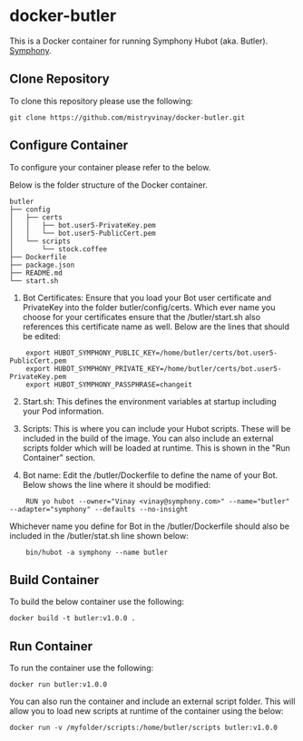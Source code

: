 # docker-butler
This is a Docker container for running Symphony Hubot (aka. Butler). [Symphony](http://www.symphony.com).

## Clone Repository
To clone this repository please use the following:

    git clone https://github.com/mistryvinay/docker-butler.git

## Configure Container
To configure your container please refer to the below.

Below is the folder structure of the Docker container.

```
butler
├── config
│   ├── certs
│   │   ├── bot.user5-PrivateKey.pem
│   │   └── bot.user5-PublicCert.pem
│   └── scripts
│       └── stock.coffee
├── Dockerfile
├── package.json
├── README.md
└── start.sh
```

1. Bot Certificates: Ensure that you load your Bot user certificate and PrivateKey into the folder butler/config/certs.  Which ever name you choose for your certificates ensure that the /butler/start.sh also references this certificate name as well. Below are the lines that should be edited:
```
    export HUBOT_SYMPHONY_PUBLIC_KEY=/home/butler/certs/bot.user5-PublicCert.pem
    export HUBOT_SYMPHONY_PRIVATE_KEY=/home/butler/certs/bot.user5-PrivateKey.pem
    export HUBOT_SYMPHONY_PASSPHRASE=changeit
```
2. Start.sh: This defines the environment variables at startup including your Pod information.  

3. Scripts:  This is where you can include your Hubot scripts.  These will be included in the build of the image.  You can also include an external scripts folder which will be loaded at runtime.  This is shown in the "Run Container" section.

4. Bot name:  Edit the /butler/Dockerfile to define the name of your Bot.  Below shows the line where it should be modified:
```
    RUN yo hubot --owner="Vinay <vinay@symphony.com>" --name="butler" --adapter="symphony" --defaults --no-insight
```
Whichever name you define for Bot in the /butler/Dockerfile should also be included in the /butler/stat.sh line shown below:
```
    bin/hubot -a symphony --name butler
```
## Build Container
To build the below container use the following:

    docker build -t butler:v1.0.0 .

## Run Container
To run the container use the following:

    docker run butler:v1.0.0

You can also run the container and include an external script folder. This will allow you to load new scripts at runtime of the container using the below:

    docker run -v /myfolder/scripts:/home/butler/scripts butler:v1.0.0
